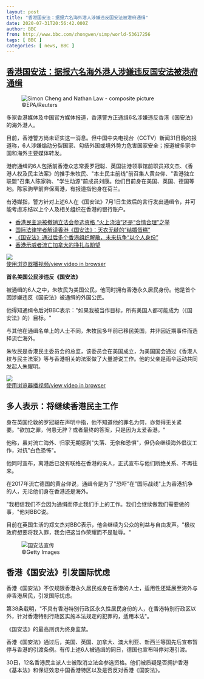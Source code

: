 ```yaml
---
layout: post
title: "香港国安法：据报六名海外港人涉嫌违反国安法被港府通缉"
date: 2020-07-31T20:56:42.000Z
author: BBC
from: http://www.bbc.com/zhongwen/simp/world-53617256
tags: [ BBC ]
categories: [ news, BBC ]
---
```

<!--1596229002000-->
[香港国安法：据报六名海外港人涉嫌违反国安法被港府通缉](http://www.bbc.com/zhongwen/simp/world-53617256)
------

<div>
<figure><img alt="Simon Cheng and Nathan Law - composite picture" src="https://ichef.bbci.co.uk/news/600/cpsprodpb/10ADD/production/_113771386_hk.png" referrerpolicy="no-referrer"><br><figcaption> ©EPA/Reuters</figcaption></figure><p class="story-body__introduction">多家香港媒体及中国官方媒体报道，香港警方正通缉6名涉嫌违反香港《国安法》的海外港人。</p><p>目前，香港警方尚未证实这一消息。但中国中央电视台（CCTV）新闻31日晚的报道称，6人涉嫌煽动分裂国家、勾结外国或境外势力危害国家安全；报道被多家中国和海外主要媒体转发。</p><p>港府通缉的6人包括前香港众志常委罗冠聪、英国驻港领事馆前职员郑文杰、《香港人权及民主法案》的推手朱牧民、"本土民主前线"前召集人黄台仰、"香港独立联盟"召集人陈家驹、"学生动源"前成员刘康。他们目前身在美国、英国、德国等地。陈家驹早前弃保离港，有报道指他身在荷兰。</p><p>有港媒指，警方针对上述6人在《国安法》7月1日生效后的言行发出通缉令，并可能考虑冻结以上个人及相关组织在香港的银行账户。</p><ul class="story-body__unordered-list"><li class="story-body__list-item"><a href="http://www.bbc.com/zhongwen/simp/chinese-news-53605218" class="story-body__link">香港民主派被撤销立法会参选资格 “火上浇油”还是“合情合理”之举</a></li><li class="story-body__list-item"><a href="http://www.bbc.com/zhongwen/simp/world-53244505" class="story-body__link">国际法律学者解读香港《国安法》：天衣无缝的“结婚蛋糕”</a></li><li class="story-body__list-item"><a href="http://www.bbc.com/zhongwen/simp/chinese-news-53234812" class="story-body__link">《国安法》通过后多个香港组织解散，未来抗争“以个人身份” </a></li><li class="story-body__list-item"><a href="http://www.bbc.com/zhongwen/simp/world-53061392" class="story-body__link">香港示威者流亡加拿大的挣扎与盼望</a></li></ul><img class="media-placeholder player-with-placeholder__image narrative-video-placeholder" src="https://ichef.bbci.co.uk/images/ic/720x405/p08lj3my.jpg" referrerpolicy="no-referrer"><br><a href="https://www.bbc.com/zhongwen/simp/world-53617256/embed">使用浏览器播视频/view video in browser</a><p><strong>首</strong><strong>名</strong><strong>美国公民涉违反《国安法》</strong></p><p>被通缉的6人之中，朱牧民为美国公民，他同时拥有香港永久居民身份。他是首个因涉嫌违反《国安法》被通缉的外国公民。</p><p>他得知通缉令后对BBC表示："如果我被当作目标，所有美国人都可能成为（《国安法》的）目标。"</p><p>与其他在通缉名单上的人士不同，朱牧民多年前已移民美国，并非因近期事件而选择流亡海外。</p><p>朱牧民是香港民主委员会的总监，该委员会在美国成立，为美国国会通过《香港人权与民主法案》等与香港相关的法案做了大量游说工作。他的父亲是雨伞运动共同发起人朱耀明。</p><img class="media-placeholder player-with-placeholder__image narrative-video-placeholder" src="https://ichef.bbci.co.uk/images/ic/720x405/p08hn1s7.jpg" referrerpolicy="no-referrer"><br><a href="https://www.bbc.com/zhongwen/simp/world-53617256/embed">使用浏览器播视频/view video in browser</a><h2 class="story-body__crosshead">多人表示：将继续香港民主工作</h2><p>身在英国伦敦的罗冠聪在声明中指，他不知道他的罪名为何，亦觉得无关紧要。"欲加之罪，何患无辞？或者最终的答案，只是因为太爱香港。"</p><p>他称，虽对流亡海外、归家无期感到"失落、无奈和恐惧"，但仍会继续海外倡议工作，对抗"白色恐怖"。</p><p>他同时宣布，离港后已没有联络在香港的亲人，正式宣布与他们断绝关系、不再往来。</p><p>在2017年流亡德国的黄台仰说，通缉令是为了"恐吓"在"国际战线"上为香港抗争的人，无论他们身在香港还是海外。</p><p>"我相信我们不会因为通缉而停止我们手上的工作。我们会继续做我们需要做的事，"他对BBC说。</p><p>目前在英国生活的郑文杰对BBC表示，他会继续为公众的利益与自由发声。"极权政府想要将我入罪，我会把这当作荣耀而不是耻辱。"</p><figure><img alt="国安法宣传" src="https://ichef.bbci.co.uk/news/600/cpsprodpb/804E/production/_113164823_gettyimages-1223428822.jpg" referrerpolicy="no-referrer"><br><figcaption> ©Getty Images</figcaption></figure><h2 class="story-body__crosshead">香港《国安法》引发国际忧虑</h2><p>香港《国安法》不仅规限香港永久居民或身在香港的人士，适用性还延展至海外与非香港居民，引发国际忧虑。</p><p>第38条载明，"不具有香港特别行政区永久性居民身份的人，在香港特别行政区以外，针对香港特别行政区实施本法规定的犯罪的，适用本法"。</p><p>《国安法》的最高刑罚为终身监禁。</p><p>香港《国安法》通过后，美国、英国、加拿大、澳大利亚、新西兰等国先后宣布暂停与香港的引渡条例。有传上述6人被通缉的同日，德国也宣布叫停对港引渡。</p><p>30日，12名香港民主派人士被取消立法会参选资格。他们被质疑是否拥护香港《基本法》和保证效忠中国香港特区以及是否反对香港《国安法》。</p>
</div>
